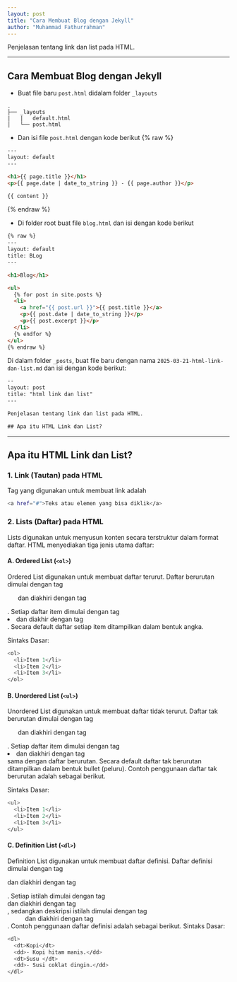 ```yaml
---
layout: post
title: "Cara Membuat Blog dengan Jekyll"
author: "Muhammad Fathurrahman"
---
```


Penjelasan tentang link dan list pada HTML.

---

## Cara Membuat Blog dengan Jekyll

- Buat file baru `post.html` didalam folder `_layouts`

```
.
├── _layouts
|   |   default.html
│   └── post.html
```

- Dan isi file `post.html` dengan kode berikut
{% raw %}
```html
---
layout: default
---

<h1>{{ page.title }}</h1>
<p>{{ page.date | date_to_string }} - {{ page.author }}</p>

{{ content }}
```
{% endraw %}

- Di folder root buat file `blog.html` dan isi dengan kode berikut

```html
{% raw %}
---
layout: default
title: BLog
---

<h1>Blog</h1>

<ul>
  {% for post in site.posts %}
  <li>
    <a href="{{ post.url }}">{{ post.title }}</a>
    <p>{{ post.date | date_to_string }}</p>
    <p>{{ post.excerpt }}</p>
  </li>
  {% endfor %}
</ul>
{% endraw %}
```

Di dalam folder `_posts`, buat file baru dengan nama `2025-03-21-html-link-dan-list.md` dan isi dengan kode berikut:

```html
--
layout: post
title: "html link dan list"
---

Penjelasan tentang link dan list pada HTML.

## Apa itu HTML Link dan List?
```

---

## Apa itu HTML Link dan List?

### 1. Link (Tautan) pada HTML
Tag yang digunakan untuk membuat link adalah <a> <br>
```bash
<a href="#">Teks atau elemen yang bisa diklik</a>
```

### 2. Lists (Daftar) pada HTML
Lists digunakan untuk menyusun konten secara terstruktur dalam format daftar. HTML menyediakan tiga jenis utama daftar:
#### A. Ordered List (```<ol>```)
Ordered List digunakan untuk membuat daftar terurut. Daftar berurutan dimulai dengan tag <ol> dan diakhiri dengan tag </ol>. Setiap daftar item dimulai dengan tag <li> dan diakhir dengan tag </li>. Secara default daftar setiap item ditampilkan dalam bentuk angka. 

Sintaks Dasar: <br>
```bash
<ol>
  <li>Item 1</li>
  <li>Item 2</li>
  <li>Item 3</li>
</ol>
```

#### B. Unordered List (```<ul>```)
Unordered List digunakan untuk membuat daftar tidak terurut. Daftar tak berurutan dimulai dengan tag <ul> dan diakhiri dengan tag </ul>. Setiap daftar item dimulai dengan tag <li> dan diakhiri dengan tag </li> sama dengan daftar berurutan. Secara default daftar tak berurutan ditampilkan dalam bentuk bullet (peluru). Contoh penggunaan daftar tak berurutan adalah sebagai berikut.

Sintaks Dasar: <br>
```bash
<ul>
  <li>Item 1</li>
  <li>Item 2</li>
  <li>Item 3</li>
</ul>
```

#### C. Definition List (```<dl>```)
Definition List digunakan untuk membuat daftar definisi. Daftar definisi dimulai dengan tag <dl> dan diakhiri dengan tag </dl>. Setiap istilah dimulai dengan tag <dt> dan diakhiri dengan tag </dt>, sedangkan deskripsi istilah dimulai dengan tag <dd> dan diakhiri dengan tag </dd>. Contoh penggunaan daftar definisi adalah sebagai berikut.
Sintaks Dasar: <br>
```bash
<dl>
  <dt>Kopi</dt>
  <dd>- Kopi hitam manis.</dd>
  <dt>Susu </dt>
  <dd>- Susi coklat dingin.</dd>
</dl>
```

